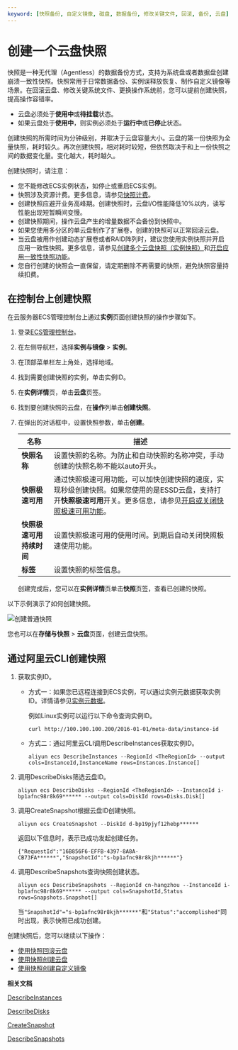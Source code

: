 ```yaml
---
keyword: [快照备份, 自定义镜像, 磁盘, 数据备份, 修改关键文件, 回滚, 备份, 云盘]
---
```


# 创建一个云盘快照

快照是一种无代理（Agentless）的数据备份方式，支持为系统盘或者数据盘创建崩溃一致性快照。快照常用于日常数据备份、实例误释放恢复、制作自定义镜像等场景。在回滚云盘、修改关键系统文件、更换操作系统前，您可以提前创建快照，提高操作容错率。

-   云盘必须处于**使用中**或**待挂载**状态。
-   如果云盘处于**使用中**，则实例必须处于**运行中**或**已停止**状态。

创建快照的所需时间为分钟级别，并取决于云盘容量大小。云盘的第一份快照为全量快照，耗时较久。再次创建快照，相对耗时较短，但依然取决于和上一份快照之间的数据变化量。变化越大，耗时越久。

创建快照时，请注意：

-   您不能修改ECS实例状态，如停止或重启ECS实例。
-   快照涉及资源计费。更多信息，请参见[快照计费](/cn.zh-CN/产品计费/计费项/快照计费.md)。
-   创建快照应避开业务高峰期。创建快照时，云盘I/O性能降低10%以内，读写性能出现短暂瞬间变慢。
-   创建快照期间，操作云盘产生的增量数据不会备份到快照中。
-   如果您使用多分区的单云盘制作了扩展卷，创建的快照可以正常回滚云盘。
-   当云盘被用作创建动态扩展卷或者RAID阵列时，建议您使用实例快照并开启应用一致性快照。更多信息，请参见[创建多个云盘快照（实例快照）](/cn.zh-CN/快照/使用实例快照/创建多个云盘快照（实例快照）.md)和[开启应用一致性快照功能](/cn.zh-CN/快照/使用实例快照/开启应用一致性快照功能.md)。
-   您自行创建的快照会一直保留，请定期删除不再需要的快照，避免快照容量持续扣费。

## 在控制台上创建快照

在云服务器ECS管理控制台上通过**实例**页面创建快照的操作步骤如下。

1.  登录[ECS管理控制台](https://ecs.console.aliyun.com)。

2.  在左侧导航栏，选择**实例与镜像** \> **实例**。

3.  在顶部菜单栏左上角处，选择地域。

4.  找到需要创建快照的实例，单击实例ID。

5.  在**实例详情**页，单击**云盘**页签。

6.  找到要创建快照的云盘，在**操作**列单击**创建快照**。

7.  在弹出的对话框中，设置快照参数，单击**创建**。

    |名称|描述|
    |--|--|
    |**快照名称**|设置快照的名称。为防止和自动快照的名称冲突，手动创建的快照名称不能以auto开头。 |
    |**快照极速可用**|通过快照极速可用功能，可以加快创建快照的速度，实现秒级创建快照。如果您使用的是ESSD云盘，支持打开**快照极速可用**开关。更多信息，请参见[开启或关闭快照极速可用功能](/cn.zh-CN/快照/使用快照/开启或关闭快照极速可用功能.md)。 |
    |**快照极速可用持续时间**|设置快照极速可用的使用时间。到期后自动关闭快照极速使用功能。|
    |**标签**|设置快照的标签信息。|

    创建完成后，您可以在**实例详情**页单击**快照**页签，查看已创建的快照。


以下示例演示了如何创建快照。

![创建普通快照](https://static-aliyun-doc.oss-accelerate.aliyuncs.com/assets/img/zh-CN/7155319951/p129364.gif)

您也可以在**存储与快照** \> **云盘**页面，创建云盘快照。

## 通过阿里云CLI创建快照

1.  获取实例ID。

    -   方式一：如果您已远程连接到ECS实例，可以通过实例元数据获取实例ID。详情请参见[实例元数据](/cn.zh-CN/实例/管理实例内部配置/使用实例元数据/ECS实例元数据概述.md)。

        例如Linux实例可以运行以下命令查询实例ID。

        ```
        curl http://100.100.100.200/2016-01-01/meta-data/instance-id
        ```

    -   方式二：通过阿里云CLI调用DescribeInstances获取实例ID。

        ```
        aliyun ecs DescribeInstances --RegionId <TheRegionId> --output cols=InstanceId,InstanceName rows=Instances.Instance[]
        ```

2.  调用DescribeDisks筛选云盘ID。

    ```
    aliyun ecs DescribeDisks --RegionId <TheRegionId> --InstanceId i-bp1afnc98r8k69****** --output cols=DiskId rows=Disks.Disk[]
    ```

3.  调用CreateSnapshot根据云盘ID创建快照。

    ```
    aliyun ecs CreateSnapshot --DiskId d-bp19pjyf12hebp******
    ```

    返回以下信息时，表示已成功发起创建任务。

    ```
    {"RequestId":"16B856F6-EFFB-4397-8A8A-CB73FA******","SnapshotId":"s-bp1afnc98r8kjh******"}
    ```

4.  调用DescribeSnapshots查询快照创建状态。

    ```
    aliyun ecs DescribeSnapshots --RegionId cn-hangzhou --InstanceId i-bp1afnc98r8k69****** --output cols=SnapshotId,Status rows=Snapshots.Snapshot[]
    ```

    当`"SnapshotId"="s-bp1afnc98r8kjh******"`和`"Status":"accomplished"`同时出现，表示快照已成功创建。


创建快照后，您可以继续以下操作：

-   [使用快照回滚云盘](/cn.zh-CN/快照/使用快照/使用快照回滚云盘.md)
-   [使用快照创建云盘](/cn.zh-CN/块存储/云盘基础操作/创建云盘/使用快照创建云盘.md)
-   [使用快照创建自定义镜像](/cn.zh-CN/镜像/自定义镜像/创建自定义镜像/使用快照创建自定义镜像.md)

**相关文档**  


[DescribeInstances](/cn.zh-CN/API参考/实例/DescribeInstances.md)

[DescribeDisks](/cn.zh-CN/API参考/块存储/DescribeDisks.md)

[CreateSnapshot](/cn.zh-CN/API参考/快照/CreateSnapshot.md)

[DescribeSnapshots](/cn.zh-CN/API参考/快照/DescribeSnapshots.md)

